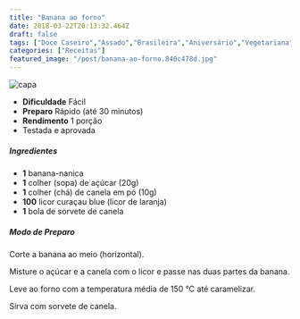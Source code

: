 ```yaml
---
title: "Banana ao forno"
date: 2018-03-22T20:13:32.464Z
draft: false
tags: ["Doce Caseiro","Assado","Brasileira","Aniversário","Vegetariana"]
categories: ["Receitas"]
featured_image: "/post/banana-ao-forno.840c478d.jpg"
---
```


![capa](/post/banana-ao-forno.840c478d.jpg)

*   **Dificuldade** Fácil
*   **Preparo** Rápido (até 30 minutos)
*   **Rendimento** 1 porção
*   Testada e aprovada
    

##### Ingredientes

*   **1** banana-nanica
*   **1** colher (sopa) de açúcar (20g)
*   **1** colher (chá) de canela em pó (10g)
*   **100** licor curaçau blue (licor de laranja)
*   **1** bola de sorvete de canela

##### Modo de Preparo

Corte a banana ao meio (horizontal).

Misture o açúcar e a canela com o licor e passe nas duas partes da banana.

Leve ao forno com a temperatura média de 150 °C até caramelizar.

Sirva com sorvete de canela.
